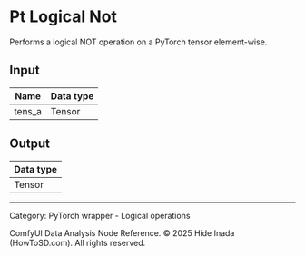 # Pt Logical Not
Performs a logical NOT operation on a PyTorch tensor element-wise.

## Input
| Name | Data type |
|---|---|
| tens_a | Tensor |

## Output
| Data type |
|---|
| Tensor |

<HR>
Category: PyTorch wrapper - Logical operations

ComfyUI Data Analysis Node Reference. © 2025 Hide Inada (HowToSD.com). All rights reserved.
